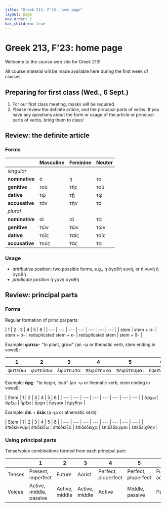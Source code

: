 ```yaml
---
title: "Greek 213, F'23: home page"
layout: page
nav_order: 2
has_children: true
---
```


# Greek 213, F'23: home page

Welcome to the course web site for Greek 213!

All course material will be made available here during the first week of classes.


## Preparing for first class (Wed., 6 Sept.)

1. For our first class meeting, masks will be required.
2. Please review the definite article, and the principal parts of verbs.  If you have any questions about the form or usage of the article or principal parts of verbs, bring them to class!


## Review: the definite article

### Forms

| | Masculine | Feminine | Neuter |
| --- | --- | --- | --- |
| *singular* |  |  |  |
| **nominative** | ὁ | ἡ | τό |
| **genitive** | τοῦ | τῆς | τοῦ |
| **dative** | τῷ | τῇ | τῷ |
| **accusative** | τόν | τήν | τό |
| *plural* |  |  |  |
| **nominative** | οἱ | αἱ | τά |
| **genitive** | τῶν | τῶν | τῶν |
| **dative** | τοῖς | ταῖς | τοῖς |
| **accusative** | τούς | τάς | τά |


### Usage

- *attributive* position: two possible forms, e.g., ἡ ἀγαθὴ γυνή, or ἡ γυνὴ ἡ ἀγαθή
- *predicate* positioν ἡ γυνὴ ἀγαθή

## Review: principal parts


### Forms

Regular formation of principal parts:

|   1 | 2 | 3 | 4 | 5 | 6 | 
| --- | --- | --- | --- | --- | --- | --- | 
|   stem | stem + σ- | stem + σ- | reduplicated stem + κ- | reduplicated stem | stem + θ- | 


Example: **φυτευ**- "to plant, grow"
 (an -ω or thematic verb, stem ending in vowel):

|  1 | 2 | 3 | 4 | 5 | 6 | 
| --- | --- | --- | --- | --- | --- |
| φυτεύω | φυτεύσω | ἐφύτευσα | πεφύτευκα | πεφύτευμαι | ἐφυτεύθην |



Example: **ἀρχ**- "to begin, lead" (an -ω or thematic verb, stem  ending in vowel):

|  Stem |  1 | 2 | 3 | 4 | 5 | 6 | 
| --- | --- | --- | --- | --- | --- | --- | --- | 
| ἄρχω | ἄρξω |  ἦρξα | ἦρχα | ἦργμαι | ἤρχθην | 

Example: **ἐπι** + **δείκ** (a -μι or athematic verb)


|  Stem |  1 | 2 | 3 | 4 | 5 | 6 | 
| --- | --- | --- | --- | --- | --- | --- | --- | 
| ἐπιδείκνυμι|  ἐπιδείξω |  ἐπέδειξα |  ἐπιδέδειχα |  ἐπιδέδειγμαι |  ἐπεδείχθην | 


### Using principal parts

Tense/voice combinations formed from each principal part:

| | 1 | 2 | 3 | 4 | 5 | 6 |
| --- | --- | --- | --- | --- | --- | --- |
| Tenses | Present, imperfect | Future | Aorist |  Perfect, pluperfect | Perfect, pluperfect | Future, aorist |
| Voices | Active, middle, passive|  Active, middle | Active, middle | Active | Middle, passive | Passive |